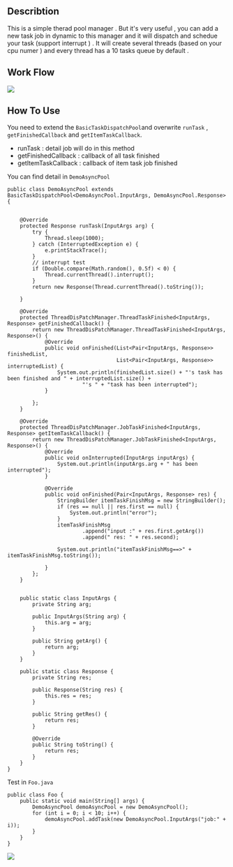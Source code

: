 ## Describtion
This is a simple therad pool manager . But it's very useful , you can add a new task job in dynamic to this manager and it will dispatch and schedue your task (support interrupt ) . It will create several threads (based on your cpu numer ) and every thread has a 10 tasks queue by default . 

## Work Flow 
![](https://github.com/sanyinchen/AsyncTaskPool/blob/master/doc/threadpool.png)

## How To Use  
You need to extend the ``` BasicTaskDispatchPool ```and overwrite ```runTask``` ,  ```getFinishedCallback``` and ```getItemTaskCallback```.  
+ runTask : detail job will do in this method 
+ getFinishedCallback : callback of all task finished
+ getItemTaskCallback : callback of item task job finished

You can find detail in ```DemoAsyncPool``` 

```
public class DemoAsyncPool extends BasicTaskDispatchPool<DemoAsyncPool.InputArgs, DemoAsyncPool.Response> {


    @Override
    protected Response runTask(InputArgs arg) {
        try {
            Thread.sleep(1000);
        } catch (InterruptedException e) {
            e.printStackTrace();
        }
        // interrupt test
        if (Double.compare(Math.random(), 0.5f) < 0) {
            Thread.currentThread().interrupt();
        }
        return new Response(Thread.currentThread().toString());

    }

    @Override
    protected ThreadDisPatchManager.ThreadTaskFinished<InputArgs, Response> getFinishedCallback() {
        return new ThreadDisPatchManager.ThreadTaskFinished<InputArgs, Response>() {
            @Override
            public void onFinished(List<Pair<InputArgs, Response>> finishedList,
                                   List<Pair<InputArgs, Response>> interruptedList) {
                System.out.println(finishedList.size() + "'s task has been finished and " + interruptedList.size() +
                        "'s " + "task has been interrupted");
            }

        };
    }

    @Override
    protected ThreadDisPatchManager.JobTaskFinished<InputArgs, Response> getItemTaskCallback() {
        return new ThreadDisPatchManager.JobTaskFinished<InputArgs, Response>() {
            @Override
            public void onInterrupted(InputArgs inputArgs) {
                System.out.println(inputArgs.arg + " has been interrupted");
            }

            @Override
            public void onFinished(Pair<InputArgs, Response> res) {
                StringBuilder itemTaskFinishMsg = new StringBuilder();
                if (res == null || res.first == null) {
                    System.out.println("error");
                }
                itemTaskFinishMsg
                        .append("input :" + res.first.getArg())
                        .append(" res: " + res.second);

                System.out.println("itemTaskFinishMsg==>" + itemTaskFinishMsg.toString());

            }
        };
    }


    public static class InputArgs {
        private String arg;

        public InputArgs(String arg) {
            this.arg = arg;
        }

        public String getArg() {
            return arg;
        }
    }

    public static class Response {
        private String res;

        public Response(String res) {
            this.res = res;
        }

        public String getRes() {
            return res;
        }

        @Override
        public String toString() {
            return res;
        }
    }
}

```

Test in ```Foo.java```
```
public class Foo {
    public static void main(String[] args) {
        DemoAsyncPool demoAsyncPool = new DemoAsyncPool();
        for (int i = 0; i < 10; i++) {
            demoAsyncPool.addTask(new DemoAsyncPool.InputArgs("job:" + i));
        }
    }
}
```

![](https://github.com/sanyinchen/AsyncTaskPool/blob/master/doc/console.png)

